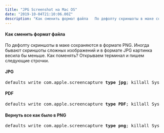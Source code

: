 ```yaml
---
title: "JPG Screenshot на Mac OS"
date: "2019-10-04T21:10:06.00Z"
description: "Как сменить формат файла   По дефолту скриншоты в маке сохраняются в формате PNG. Иногда бывают скриншоты сложных изображений и "
---
```


<h4>Как сменить формат файла</h4>

<p>По дефолту скриншоты в маке сохраняются в формате PNG. Иногда бывают скриншоты сложных изображений и в формате JPG картинка весила бы меньше. Как поменять? Открываем терминал и пишем следующие строчки.</p>
<h4>JPG</h4>
<pre>defaults write com.apple.screencapture <strong>type</strong> <strong>jpg</strong>; killall SystemUIServer</pre>
<h4>PDF</h4>
<pre>defaults write com.apple.screencapture <strong>type</strong> <strong>PDF</strong>; killall SystemUIServer</pre>
<h4>Вернуть все как было в PNG</h4>
<pre>defaults write com.apple.screencapture <strong>type</strong> <strong>png</strong>; killall SystemUIServer</pre>




